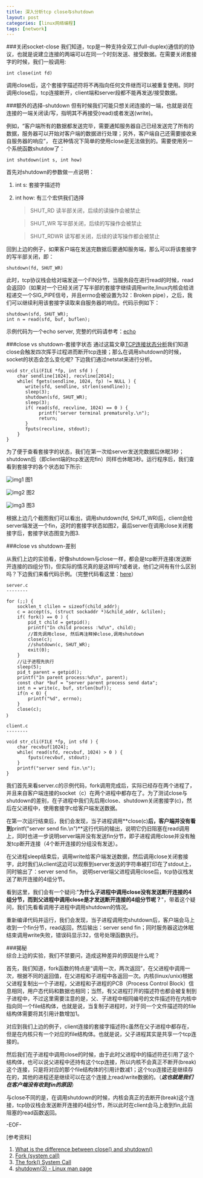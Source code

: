 ```yaml
---
title: 深入分析tcp close与shutdown
layout: post
categories: [linux网络编程]
tags: [network]
---
```


###关闭socket-close
我们知道，tcp是一种支持全双工(full-duplex)通信的的协议，也就是说建立连接的两端可以在同一个时刻发送、接受数据。在需要关闭套接字的时候，我们一般调用:  

	int close(int fd)  

调用close后，这个套接字描述符将不再指向任何文件继而可以被重复使用。同时调用close后，tcp连接断开，client端和server段都不能再发送/接受数据。  

###额外的选择-shutdown
但有时候我们可能只想关闭连接的一端，也就是说在连接的一端关闭读/写，指明其不再接受(read)或者发送(write)。  

例如，“客户端所有的数据都发送完毕，需要通知服务器自己已经发送完了所有的数据，服务器可以开始对客户端的数据进行处理；另外，客户端自己还需要接收来自服务器的响应”， 在这种情况下简单的使用close是无法做到的。需要使用另一个系统函数shutdow了：  
	
	int shutdown(int s, int how)  

首先对shutdown的参数做一点说明：  

1. int s: 套接字描述符  
2. int how: 有三个宏供我们选择  

	> SHUT_RD 读半部关闭，后续的读操作会被禁止
	    
	> SHUT_WR 写半部关闭，后续的写操作会被禁止
	  
	> SHUT_RDWR 读写都关闭，后续的读写操作都会被禁止  

回到上边的例子，如果客户端在发送完数据后要通知服务端，那么可以将该套接字的写半部关闭，即：  

	shutdown(fd, SHUT_WR)  

此时，tcp协议栈会给对端发送一个FIN分节，当服务段在进行read的时候，read会返回0（如果对一个已经关闭了写半部的套接字继续调用write,linux内核会给进程递交一个SIG_PIPE信号，并且errno会被设置为32：Broken pipe），之后，我们可以继续利用该套接字读取来自服务器的响应。代码示例如下：

	shutdown(sfd, SHUT_WR);
	int n = read(sfd, buf, buflen);  

示例代码为一个echo server, 完整的代码请参考：[echo](https://github.com/yuxingfirst/snipper/tree/master/echo)  

###close vs shutdown-套接字状态
通过这篇文章[TCP连接状态分析](http://yuxingfirst.github.io/posts/TCP-conn-status-analysis.html)我们知道close会触发四次挥手过程进而断开tcp连接；那么在调用shutdown的时候，socket的状态会怎么变化呢? 下边我们通过netstat来进行分析。

    void str_cli(FILE *fp, int sfd ) {
        char sendline[1024], recvline[2014];
        while( fgets(sendline, 1024, fp) != NULL ) {
           write(sfd, sendline, strlen(sendline)); 
           sleep(3);
           shutdown(sfd, SHUT_WR);
           sleep(3);
           if( read(sfd, recvline, 1024) == 0 ) {
                printf("server terminal prematurely.\n"); 
                return;
           }
           fputs(recvline, stdout);
        }
    }  

为了便于查看套接字的状态，我们在第一次给server发送完数据后休眠3秒；shutdown后（即client端的tcp发送完fin）同样也休眠3秒。运行程序后，我们查看到套接字的各个状态如下所示:

![img1](https://raw.github.com/yuxingfirst/blog/gh-pages/_images/linux-network-program/half-close-1.png)
图1

![img2](https://raw.github.com/yuxingfirst/blog/gh-pages/_images/linux-network-program/half-close-2.png)
图2

![img3](https://raw.github.com/yuxingfirst/blog/gh-pages/_images/linux-network-program/half-close-3.png)
图3

根据上边几个截图我们可以看出，调用shutdown(fd, SHUT_WR)后，client会给server端发送一个fin，这时的套接字状态如图2，最后server在调用close关闭套接字后，套接字状态图变为图3.

###close vs shutdown-差别

从我们上边的实验看，好像shutdown与close一样，都会是tcp断开连接(发送断开连接的四组分节)，但实际的情况真的是这样吗?或者说，他们之间有有什么区别吗？下边我们来看代码示例。（完整代码看这里：[here](https://github.com/yuxingfirst/snipper/tree/master/dbcs)）  

	server.c
	--------
	
	for (;;) {
        socklen_t clilen = sizeof(child_addr);
        c = accept(s, (struct sockaddr *)&child_addr, &clilen);
	 	if( fork() == 0 ) {
			pid_t child = getpid();
			printf("In child process :%d\n", child);
			//首先调用close, 然后再注释掉close,调用shutdown
			close(c); 
	        //shutdown(c, SHUT_WR);
	        exit(0);
	    }
		//让子进程先执行
	    sleep(5);
		pid_t parent = getpid();
		printf("In parent process:%d\n", parent);
		const char *buf = "server parent process send data";
		int n = write(c, buf, strlen(buf));
		if(n < 0) {
			printf("%d", errno);
		}
		close(c);
	｝  

	client.c
	--------

	void str_cli(FILE *fp, int sfd ) {
	    char recvbuf[1024];	
	    while( read(sfd, recvbuf, 1024) > 0 ) {
	        fputs(recvbuf, stdout);
	    }
		printf("server send fin.\n");
	}

我们首先来看server.c的示例代码，fork调用完成后，实际已经存在两个进程了，并且来自客户端连接的socket（c）在两个进程中都存在了。为了测试close与shutdown的差别，在子进程中我们先后用close、shutdown关闭套接字(c)，然后在父进程中，使用套接字c给客户端发送数据。  

在第一次运行结束后，我们会发现，当子进程调用**close(c)**后，客户端并没有看到**printf("server send fin.\n")**这行代码的输出，说明它仍旧阻塞在read调用上，同时也进一步说明server端并没有发送fin分节，即子进程调用close并没有触发tcp断开连接（4个断开连接的分组没有发送）。  

在父进程sleep结束后，调用write给客户端发送数据，然后调用close关闭套接字，此时我们从client这边可以观察到server发送的字符串被打印在了stdout上，同时输出了：server send fin， 说明server端父进程调用close后，tcp协议栈发送了断开连接的4组分节。  

看到这里，我们会有一个疑问:"**为什么子进程中调用close没有发送断开连接的4组分节，而到父进程中调用close是才发送断开连接的4组分节呢？**"，带着这个疑问，我们先看看调用子进程中调用shutdown的情况。  

重新编译代码并运行，我们会发现，当子进程调用完shutdown后，客户端会马上收到一个fin分节，read返回，然后输出：server send fin；同时服务器这边休眠结束调用write失败，错误码显示32，信号处理函数执行。  

###揭秘  
综合上边的实验，我们不禁要问，造成这种差异的原因是什么呢？  

首先，我们知道，fork函数的特点是“调用一次，两次返回”，在父进程中调用一次，根据不同的返回值，在父进程和子进程中各返回一次。内核(linux/unix)根据父进程复制出一个子进程，父进程和子进程的PCB（Process Control Block）信息相同，用户态代码和数据也相同；当然，有父进程打开的描述符也都会被复制到子进程中，不过这里需要注意的是，父、子进程中相同编号的文件描述符在内核中指向同一个file结构体，也就是说，当复制子进程时，对于同一个文件描述符的file结构体需要将其引用计数增加1。  

对应到我们上边的例子，client连接的套接字描述符c虽然在父子进程中都存在，但是在内核只有一个对应的file结构体。也就是说，父子进程其实是共享一个tcp连接的。  

然后我们在子进程中调用close的时候，由于此时父进程中的描述符还引用了这个结构体，也可以说父进程中还持有这个tcp连接，所以内核不会真正不断开(break)这个连接，只是将对应的那个file结构体的引用计数减1；这个tcp连接还是继续存在的，其他的进程还是继续可以在这个连接上read/write数据的。（***这也就是我们在客户端没有收到fin的原因***）  

与close不同的是，在调用shutdown的时候，内核会真正的去断开(break)这个连接，tcp协议栈会发送断开连接的4组分节，所以此时在client会马上收到fin,此前阻塞的read函数返回。

-EOF-

[参考资料]

1. [What is the difference between close() and shutdown()](http://dev.fyicenter.com/Interview-Questions/Socket-4/What_is_the_difference_between_close_and_shutd.html)
2. [Fork (system call)](http://en.wikipedia.org/wiki/Fork_(system_call))
3. [The fork() System Call](http://www.csl.mtu.edu/cs4411.ck/www/NOTES/process/fork/create.html)
4. [shutdown(3) - Linux man page](http://linux.die.net/man/3/shutdown)

